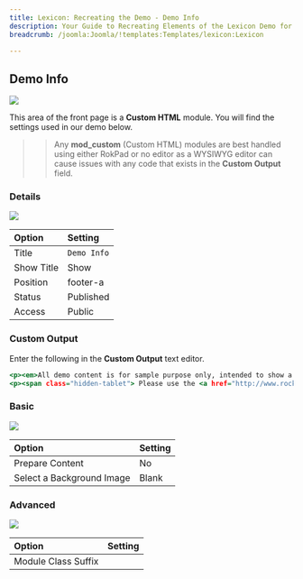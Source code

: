 ```yaml
---
title: Lexicon: Recreating the Demo - Demo Info
description: Your Guide to Recreating Elements of the Lexicon Demo for Joomla
breadcrumb: /joomla:Joomla/!templates:Templates/lexicon:Lexicon

---
```


Demo Info
-----

![][demo]

This area of the front page is a **Custom HTML** module. You will find the settings used in our demo below.

>> Any **mod_custom** (Custom HTML) modules are best handled using either RokPad or no editor as a WYSIWYG editor can cause issues with any code that exists in the **Custom Output** field.

### Details

![][demo2]

| Option     | Setting      |  
| :--------- | :----------- |  
| Title      | `Demo Info`  |  
| Show Title | Show         |  
| Position   | footer-a     |  
| Status     | Published    |  
| Access     | Public       |  

### Custom Output

Enter the following in the **Custom Output** text editor.

~~~ .html
<p><em>All demo content is for sample purpose only, intended to show a live site.</em></p>
<p><span class="hidden-tablet"> Please use the <a href="http://www.rockettheme.com/joomla/templates/lexicon">Lexicon RocketLauncher</a> to install an equivalent of the demo onto your site.</span></p>
~~~

### Basic

![][demo3]

| Option                    | Setting |  
| :------------------------ | :------ |  
| Prepare Content           | No      |  
| Select a Background Image | Blank   |

### Advanced

![][demo4]

| Option              | Setting   |  
| :------------------ | :-------- |  
| Module Class Suffix |           |  

[demo]: assets/demo_9.jpeg
[demo2]: assets/demo_9a.jpeg
[demo3]: assets/demo_9b.jpeg
[demo4]: assets/demo_9c.jpeg
